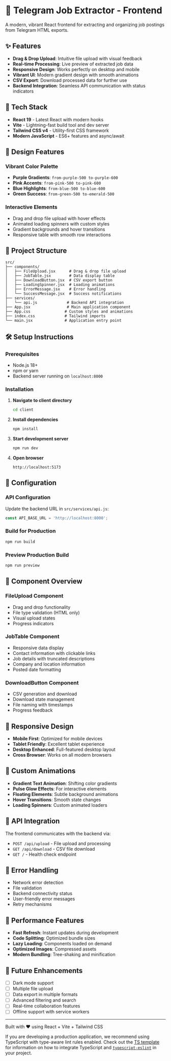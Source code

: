 # 📱 Telegram Job Extractor - Frontend

A modern, vibrant React frontend for extracting and organizing job postings from Telegram HTML exports.

## ✨ Features

- **Drag & Drop Upload**: Intuitive file upload with visual feedback
- **Real-time Processing**: Live preview of extracted job data  
- **Responsive Design**: Works perfectly on desktop and mobile
- **Vibrant UI**: Modern gradient design with smooth animations
- **CSV Export**: Download processed data for further use
- **Backend Integration**: Seamless API communication with status indicators

## 🚀 Tech Stack

- **React 19** - Latest React with modern hooks
- **Vite** - Lightning-fast build tool and dev server
- **Tailwind CSS v4** - Utility-first CSS framework
- **Modern JavaScript** - ES6+ features and async/await

## 🎨 Design Features

### Vibrant Color Palette
- **Purple Gradients**: `from-purple-500 to-purple-600`
- **Pink Accents**: `from-pink-500 to-pink-600`  
- **Blue Highlights**: `from-blue-500 to-blue-600`
- **Green Success**: `from-green-500 to-emerald-500`

### Interactive Elements
- Drag and drop file upload with hover effects
- Animated loading spinners with custom styles
- Gradient backgrounds and hover transitions
- Responsive table with smooth row interactions

## 📁 Project Structure

```
src/
├── components/
│   ├── FileUpload.jsx      # Drag & drop file upload
│   ├── JobTable.jsx        # Data display table
│   ├── DownloadButton.jsx  # CSV export button
│   ├── LoadingSpinner.jsx  # Loading animations
│   ├── ErrorMessage.jsx    # Error handling
│   └── SuccessMessage.jsx  # Success notifications
├── services/
│   └── api.js             # Backend API integration
├── App.jsx                # Main application component
├── App.css               # Custom styles and animations
├── index.css             # Tailwind imports
└── main.jsx              # Application entry point
```

## 🛠️ Setup Instructions

### Prerequisites
- Node.js 18+ 
- npm or yarn
- Backend server running on `localhost:8000`

### Installation

1. **Navigate to client directory**
   ```bash
   cd client
   ```

2. **Install dependencies**
   ```bash
   npm install
   ```

3. **Start development server**
   ```bash
   npm run dev
   ```

4. **Open browser**
   ```
   http://localhost:5173
   ```

## 🔧 Configuration

### API Configuration
Update the backend URL in `src/services/api.js`:
```javascript
const API_BASE_URL = 'http://localhost:8000';
```

### Build for Production
```bash
npm run build
```

### Preview Production Build
```bash
npm run preview
```

## 🎯 Component Overview

### FileUpload Component
- Drag and drop functionality
- File type validation (HTML only)
- Visual upload states
- Progress indicators

### JobTable Component  
- Responsive data display
- Contact information with clickable links
- Job details with truncated descriptions
- Company and location information
- Posted date formatting

### DownloadButton Component
- CSV generation and download
- Download state management
- File naming with timestamps
- Progress feedback

## 📱 Responsive Design

- **Mobile First**: Optimized for mobile devices
- **Tablet Friendly**: Excellent tablet experience
- **Desktop Enhanced**: Full-featured desktop layout
- **Cross Browser**: Works on all modern browsers

## 🎨 Custom Animations

- **Gradient Text Animation**: Shifting color gradients
- **Pulse Glow Effects**: For interactive elements
- **Floating Elements**: Subtle background animations
- **Hover Transitions**: Smooth state changes
- **Loading Spinners**: Custom animated loaders

## 🔗 API Integration

The frontend communicates with the backend via:

- `POST /api/upload` - File upload and processing
- `GET /api/download` - CSV file download
- `GET /` - Health check endpoint

## 🐛 Error Handling

- Network error detection
- File validation
- Backend connectivity status
- User-friendly error messages
- Retry mechanisms

## 🚀 Performance Features

- **Fast Refresh**: Instant updates during development
- **Code Splitting**: Optimized bundle sizes
- **Lazy Loading**: Components loaded on demand
- **Optimized Images**: Compressed assets
- **Modern Bundling**: Tree-shaking and minification

## 🎯 Future Enhancements

- [ ] Dark mode support
- [ ] Multiple file upload
- [ ] Data export in multiple formats
- [ ] Advanced filtering and search
- [ ] Real-time collaboration features
- [ ] Offline support with service workers

---

Built with ❤️ using React + Vite + Tailwind CSS

If you are developing a production application, we recommend using TypeScript with type-aware lint rules enabled. Check out the [TS template](https://github.com/vitejs/vite/tree/main/packages/create-vite/template-react-ts) for information on how to integrate TypeScript and [`typescript-eslint`](https://typescript-eslint.io) in your project.
